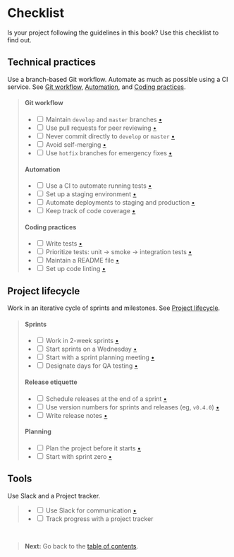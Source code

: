# Checklist

Is your project following the guidelines in this book? Use this checklist to find out.

## Technical practices

Use a branch-based Git workflow. Automate as much as possible using a CI service. See [Git workflow](../git/README.md), [Automation](../automation/README.md), and [Coding practices](../coding/README.md).

> #### Git workflow
> 
> - <input type='checkbox'> Maintain `develop` and `master` branches [•](../git/main_branches.md)
> - <input type='checkbox'> Use pull requests for peer reviewing [•](../git/pull_requests.md)
> - <input type='checkbox'> Never commit directly to `develop` or `master` [•](../git/main_branches.md)
> - <input type='checkbox'> Avoid self-merging [•](../git/reviewing.md)
> - <input type='checkbox'> Use `hotfix` branches for emergency fixes [•](../git/hotfix.md)
> 
> #### Automation
> 
> - <input type='checkbox'> Use a CI to automate running tests [•](../automation/testing.md)
> - <input type='checkbox'> Set up a staging environment [•](../automation/staging.md)
> - <input type='checkbox'> Automate deployments to staging and production [•](../automation/deployment.md)
> - <input type='checkbox'> Keep track of code coverage [•](../automation/coverage.md)
> 
> #### Coding practices
> 
> - <input type='checkbox'> Write tests [•](../coding/tests.md)
> - <input type='checkbox'> Prioritize tests: unit → smoke → integration tests [•](../coding/test_types.md)
> - <input type='checkbox'> Maintain a README file [•](../coding/readme_files.md)
> - <input type='checkbox'> Set up code linting [•](../coding/linting.md)

## Project lifecycle

Work in an iterative cycle of sprints and milestones. See [Project lifecycle](../lifecycle/README.md).

> #### Sprints
> 
> - <input type='checkbox'> Work in 2-week sprints [•](../lifecycle/sprints.md)
> - <input type='checkbox'> Start sprints on a Wednesday [•](../lifecycle/sprints.md)
> - <input type='checkbox'> Start with a sprint planning meeting [•](../lifecycle/sprint_planning.md)
> - <input type='checkbox'> Designate days for QA testing [•](../lifecycle/sprints.md)
> 
> #### Release etiquette
> 
> - <input type='checkbox'> Schedule releases at the end of a sprint [•](../lifecycle/sprints.md)
> - <input type='checkbox'> Use version numbers for sprints and releases (eg, `v0.4.0`) [•](../lifecycle/versioning.md)
> - <input type='checkbox'> Write release notes [•](../lifecycle/release_notes.md)
> 
> #### Planning
> 
> - <input type='checkbox'> Plan the project before it starts [•](../lifecycle/planning.md)
> - <input type='checkbox'> Start with sprint zero [•](../lifecycle/sprint_zero.md)

## Tools

Use Slack and a Project tracker.

> - <input type='checkbox'> Use Slack for communication [•](../communication/using_slack.md)
> - <input type='checkbox'> Track progress with a project tracker

<br>

> **Next:** Go back to the [table of contents](../toc/README.md).

